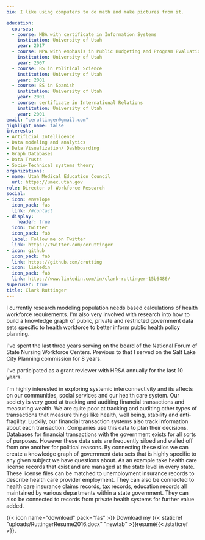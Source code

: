 ```yaml
---
bio: I like using computers to do math and make pictures from it. 

education:
  courses:
  - course: MBA with certificate in Information Systems
    institution: University of Utah
    year: 2017
  - course: MPA with emphasis in Public Budgeting and Program Evaluation
    institution: University of Utah
    year: 2007
  - course: BS in Political Science
    institution: University of Utah
    year: 2001
  - course: BS in Spanish
    institution: University of Utah
    year: 2001
  - course: certificate in International Relations
    institution: University of Utah
    year: 2001
email: "ceruttinger@gmail.com"
highlight_name: false
interests:
- Artificial Intelligence
- Data modeling and analytics
- Data Visualization/ Dashboarding
- Graph Databases
- Data Trusts
- Socio-Technical systems theory
organizations:
- name: Utah Medical Education Council
  url: https://umec.utah.gov
role: Director of Workforce Research
social:
- icon: envelope
  icon_pack: fas
  link: /#contact
- display:
    header: true
  icon: twitter
  icon_pack: fab
  label: Follow me on Twitter
  link: https://twitter.com/ceruttinger
- icon: github
  icon_pack: fab
  link: https://github.com/crutting
- icon: linkedin
  icon_pack: fab
  link: https://www.linkedin.com/in/clark-ruttinger-15b6486/
superuser: true
title: Clark Ruttinger
---
```

I currently research modeling population needs based calculations of health workforce requirements. I'm also very involved with research into how to build a knowledge graph of public, private and restricted government data sets specific to health workforce to better inform public health policy planning.

I've spent the last three years serving on the board of the National Forum of State Nursing Workforce Centers. Previous to that I served on the Salt Lake City Planning commission for 8 years. 

I've participated as a grant reviewer with HRSA annually for the last 10 years.

I'm highly interested in exploring systemic interconnectivity and its affects on our communities, social services and our health care system. Our society is very good at tracking and auditing financial transactions and measuring wealth. We are quite poor at tracking and auditing other types of transactions that measure things like health, well being, stability and anti-fragility. Luckily, our financial transaction systems also track information about each transaction. Companies use this data to plan their decisions. Databases for financial transactions with the government exists for all sorts of purposes. However these data sets are frequently siloed and walled off from one another for political reasons. By connecting these silos we can create a knowledge graph of government data sets that is highly specific to any given subject we have questions about. As an example take health care license records that exist and are managed at the state level in every state. These license files can be matched to unemployment insurance records to describe health care provider employment. They can also be connected to health care insurance claims records, tax records, education records all maintained by various departments within a state government. They can also be connected to records from private health systems for further value added.   

{{< icon name="download" pack="fas" >}} Download my {{< staticref "uploads/RuttingerResume2016.docx" "newtab" >}}resumé{{< /staticref >}}.
